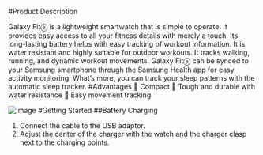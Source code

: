 #Product Description 

Galaxy Fitⓔ is a lightweight smartwatch that is simple to operate. It provides easy access to all your fitness details with merely a touch. Its long-lasting battery helps with easy tracking of workout information. It is water resistant and highly suitable for outdoor workouts. It tracks walking, running, and dynamic workout movements. Galaxy Fitⓔ can be synced to your Samsung smartphone through the Samsung Health app for easy activity monitoring. What’s more, you can track your sleep patterns with the automatic sleep tracker. 
#Advantages
	Compact
	Tough and durable with water resistance
	Easy movement tracking

![image](https://user-images.githubusercontent.com/107342416/173223046-97b10b4c-7c74-45a3-9143-4ed12bd310f2.png)
#Getting Started
##Battery Charging
1.	Connect the cable to the USB adaptor.
2.	Adjust the center of the charger with the watch and the charger clasp next to the charging points.
